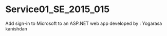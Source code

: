 # Service01_SE_2015_015
Add sign-in to Microsoft to an ASP.NET web app
developed by : Yogarasa kanishdan
